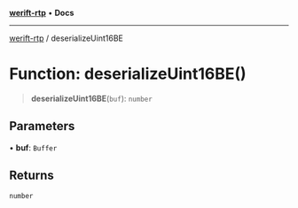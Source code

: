 [**werift-rtp**](../README.md) • **Docs**

***

[werift-rtp](../globals.md) / deserializeUint16BE

# Function: deserializeUint16BE()

> **deserializeUint16BE**(`buf`): `number`

## Parameters

• **buf**: `Buffer`

## Returns

`number`
